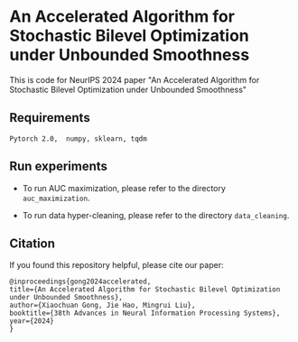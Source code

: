 # An Accelerated Algorithm for Stochastic Bilevel Optimization under Unbounded Smoothness

This is code for NeurIPS 2024 paper "An Accelerated Algorithm for Stochastic Bilevel Optimization under Unbounded Smoothness"

## Requirements
`Pytorch 2.0,  numpy, sklearn, tqdm
`

## Run experiments

- To run AUC maximization, please refer to the directory `auc_maximization`.

- To run data hyper-cleaning, please refer to the directory `data_cleaning`.

## Citation
If you found this repository helpful, please cite our paper:

```
@inproceedings{gong2024accelerated,
title={An Accelerated Algorithm for Stochastic Bilevel Optimization under Unbounded Smoothness},
author={Xiaochuan Gong, Jie Hao, Mingrui Liu},
booktitle={38th Advances in Neural Information Processing Systems},
year={2024}
}

```